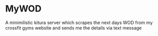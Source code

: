 # MyWOD

A minimilistic kitura server  which scrapes the next days WOD from my crossfit gyms website and sends me the details via text message
